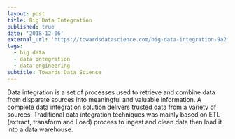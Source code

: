 ```yaml
---
layout: post
title: Big Data Integration
published: true
date: '2018-12-06'
external_url: 'https://towardsdatascience.com/big-data-integration-9a2fb2d78529'
tags:
  - big data
  - data integration
  - data engineering
subtitle: Towards Data Science
---
```

Data integration is a set of processes used to retrieve and combine data from disparate sources into meaningful and valuable information. A complete data integration solution delivers trusted data from a variety of sources. Traditional data integration techniques was mainly based on ETL (extract, transform and Load) process to ingest and clean data then load it into a data warehouse.

